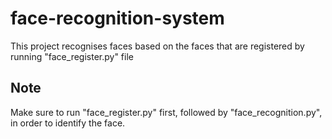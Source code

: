 # face-recognition-system

This project recognises faces based on the faces that are registered by running "face_register.py" file


## Note

Make sure to run "face_register.py" first, followed by "face_recognition.py", in order to identify the face.

